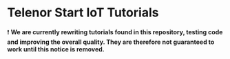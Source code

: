 # Telenor Start IoT Tutorials

:exclamation: **We are currently rewriting tutorials found in this repository, testing code and improving the overall quality. They are therefore not guaranteed to work until this notice is removed.**
